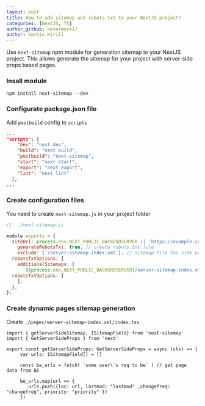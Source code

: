 ```yaml
---
layout: post
title: How to add sitemap and robots.txt to your NextJS project?
categories: [NextJS, TS]
author_github: nevermore17
author: Verbin Kirill
---
```


Use `next-sitemap` npm module for generation sitemap to your NextJS project.
This allows generate the sitemap for your project with server-side props based pages.

### Insall module

```terminal
npm install next-sitemap --dev
```

### Configurate package.json file

Add `postbuild` config to `scripts`

```json
...
"scripts": {
    "dev": "next dev",
    "build": "next build",
    "postbuild": "next-sitemap",
    "start": "next start",
    "export": "next export",
    "lint": "next lint"
  },
...
```

### Create configuration files

You need to create `next-sitemap.js` in your project folder

```js
//  ./next-sitemap.js

module.exports = {
  siteUrl: process.env.NEXT_PUBLIC_BACKENDSERVER || 'https://example.com', // url from your env file
    generateRobotsTxt: true, // create robots.txt file
    exclude: ['/server-sitemap-index.xml'], // sitemap file for side props based pages
  robotsTxtOptions: {
    additionalSitemaps: [
      `${process.env.NEXT_PUBLIC_BACKENDSERVER}/server-sitemap-index.xml`, // sitemap url for side props based pages
  robotsTxtOptions: {
    ],
  },
};
```

### Create dynamic pages sitemap generation

Create `./pages/server-sitemap-index.xml/index.tsx`

```tsx
import { getServerSideSitemap, ISitemapField} from 'next-sitemap'
import { GetServerSideProps } from 'next'

export const getServerSideProps: GetServerSideProps = async (ctx) => {
     var urls: ISitemapField[] = []

     const be_urls = fetch( `some user\`s req to be` ) // get page data from BE

     be_urls.map(url => {
        urls.push({loc: url, lastmod: "lastmod" ,changefreq: "changefreq", priority: "priority" })
     })

```
